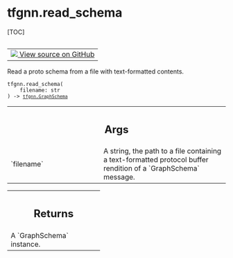# tfgnn.read_schema

[TOC]

<!-- Insert buttons and diff -->

<table class="tfo-notebook-buttons tfo-api nocontent" align="left">
<td>
  <a target="_blank" href="https://github.com/tensorflow/gnn/tree/master/tensorflow_gnn/graph/schema_utils.py#L41-L52">
    <img src="https://www.tensorflow.org/images/GitHub-Mark-32px.png" />
    View source on GitHub
  </a>
</td>
</table>

Read a proto schema from a file with text-formatted contents.

<pre class="devsite-click-to-copy prettyprint lang-py tfo-signature-link">
<code>tfgnn.read_schema(
    filename: str
) -> <a href="../tfgnn/GraphSchema.md"><code>tfgnn.GraphSchema</code></a>
</code></pre>



<!-- Placeholder for "Used in" -->


<!-- Tabular view -->
 <table class="responsive fixed orange">
<colgroup><col width="214px"><col></colgroup>
<tr><th colspan="2"><h2 class="add-link">Args</h2></th></tr>

<tr>
<td>
`filename`<a id="filename"></a>
</td>
<td>
A string, the path to a file containing a text-formatted protocol
buffer rendition of a `GraphSchema` message.
</td>
</tr>
</table>

<!-- Tabular view -->
 <table class="responsive fixed orange">
<colgroup><col width="214px"><col></colgroup>
<tr><th colspan="2"><h2 class="add-link">Returns</h2></th></tr>
<tr class="alt">
<td colspan="2">
A `GraphSchema` instance.
</td>
</tr>

</table>


